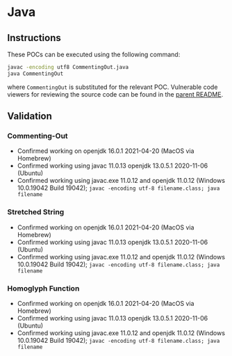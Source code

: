 # Java

## Instructions

These POCs can be executed using the following command:
```sh
javac -encoding utf8 CommentingOut.java
java CommentingOut
```
where `CommentingOut` is substituted for the relevant POC. Vulnerable code viewers for reviewing the source code can be found in the [parent README](https://github.com/nickboucher/trojan-source#code-viewers).

## Validation

### Commenting-Out

- Confirmed working on openjdk 16.0.1 2021-04-20 (MacOS via Homebrew)
- Confirmed working using javac 11.0.13 openjdk 13.0.5.1 2020-11-06 (Ubuntu)
- Confirmed working using javac.exe 11.0.12 and openjdk 11.0.12 (Windows 10.0.19042 Build 19042); `javac -encoding utf-8 filename.class; java filename`

### Stretched String

- Confirmed working on openjdk 16.0.1 2021-04-20 (MacOS via Homebrew)
- Confirmed working using javac 11.0.13 openjdk 13.0.5.1 2020-11-06 (Ubuntu)
- Confirmed working using javac.exe 11.0.12 and openjdk 11.0.12 (Windows 10.0.19042 Build 19042); `javac -encoding utf-8 filename.class; java filename`

### Homoglyph Function

- Confirmed working on openjdk 16.0.1 2021-04-20 (MacOS via Homebrew)
- Confirmed working using javac 11.0.13 openjdk 13.0.5.1 2020-11-06 (Ubuntu)
- Confirmed working using javac.exe 11.0.12 and openjdk 11.0.12 (Windows 10.0.19042 Build 19042); `javac -encoding utf-8 filename.class; java filename`